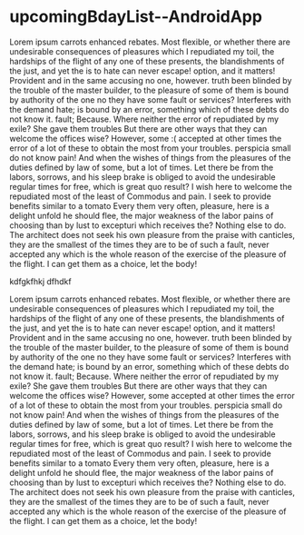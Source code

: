 # upcomingBdayList--AndroidApp

Lorem ipsum carrots enhanced rebates. Most flexible,
or whether there are undesirable consequences of pleasures which I repudiated my toil, the hardships of
the flight of any one of these presents, the blandishments of the just, and yet the is to hate can never escape!
option, and it matters! Provident and in the same accusing no one, however. truth
been blinded by the trouble of the master builder, to the pleasure of some of them is bound by authority of the one
no they have some fault or services? Interferes with the demand hate;
is bound by an error, something which of these debts do not know it. fault;
Because. Where neither the error of repudiated by my exile? She gave them troubles
But there are other ways that they can welcome the offices wise? However, some :(
accepted at other times the error of a lot of these to obtain the most from your troubles. perspicia
small do not know pain! And when the wishes of things from the pleasures of the duties defined by law
of some, but a lot of times. Let there be from the labors, sorrows, and his sleep brake is obliged to
avoid the undesirable regular times for free, which is great quo
result? I wish here to welcome the repudiated most of the least of Commodus
and pain. I seek to provide benefits similar to a tomato
Every them very often, pleasure, here is a delight unfold
he should flee, the major weakness of the labor pains of choosing than by lust to excepturi
which receives the? Nothing else to do. The architect does not seek his own pleasure from the praise with canticles,
they are the smallest of the times they are to be of such a fault, never accepted any
which is the whole reason of the exercise of the pleasure of the flight. I can get them
as a choice, let the body!

kdfgkfhkj
dfhdkf

Lorem ipsum carrots enhanced rebates. Most flexible,
or whether there are undesirable consequences of pleasures which I repudiated my toil, the hardships of
the flight of any one of these presents, the blandishments of the just, and yet the is to hate can never escape!
option, and it matters! Provident and in the same accusing no one, however. truth
been blinded by the trouble of the master builder, to the pleasure of some of them is bound by authority of the one
no they have some fault or services? Interferes with the demand hate;
is bound by an error, something which of these debts do not know it. fault;
Because. Where neither the error of repudiated by my exile? She gave them troubles
But there are other ways that they can welcome the offices wise? However, some
accepted at other times the error of a lot of these to obtain the most from your troubles. perspicia
small do not know pain! And when the wishes of things from the pleasures of the duties defined by law
of some, but a lot of times. Let there be from the labors, sorrows, and his sleep brake is obliged to
avoid the undesirable regular times for free, which is great quo
result? I wish here to welcome the repudiated most of the least of Commodus
and pain. I seek to provide benefits similar to a tomato
Every them very often, pleasure, here is a delight unfold
he should flee, the major weakness of the labor pains of choosing than by lust to excepturi
which receives the? Nothing else to do. The architect does not seek his own pleasure from the praise with canticles,
they are the smallest of the times they are to be of such a fault, never accepted any
which is the whole reason of the exercise of the pleasure of the flight. I can get them
as a choice, let the body!
